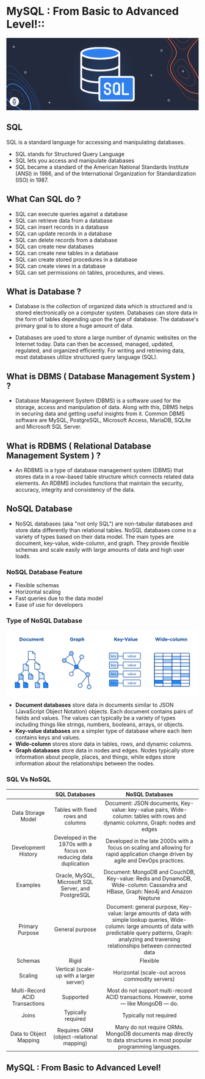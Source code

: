 # MySQL : From Basic to Advanced Level!::
![](/images/sql1.png)


## SQL 

SQL is a standard language for accessing and manipulating databases.
- SQL stands for Structured Query Language
- SQL lets you access and manipulate databases
- SQL became a standard of the American National Standards Institute (ANSI) in 1986, and of the International Organization for Standardization (ISO) in 1987.

## What Can SQL do ?

- SQL can execute queries against a database
- SQL can retrieve data from a database
- SQL can insert records in a database
- SQL can update records in a database
- SQL can delete records from a database
- SQL can create new databases
- SQL can create new tables in a database
- SQL can create stored procedures in a database
- SQL can create views in a database
- SQL can set permissions on tables, procedures, and views.

## What is Database ?

- Database is the collection of organized data which is structured and is stored electronically on a computer system. Databases can store data in the form of tables depending upon the type of database. The database's primary goal is to store a huge amount of data.

- Databases are used to store a large number of dynamic websites on the Internet today. Data can then be accessed, managed, updated, regulated, and organized efficiently. For writing and retrieving data, most databases utilize structured query language (SQL).

## What is DBMS ( Database Management System ) ?

 - Database Management System (DBMS) is a software used for the storage, access and manipulation of data. Along with this, DBMS helps in securing data and getting useful insights from it. Common DBMS software are MySQL, PostgreSQL, Microsoft Access, MariaDB, SQLite and Microsoft SQL Server.

## What is RDBMS ( Relational Database Management System ) ?

  - An RDBMS is a type of database management system (DBMS) that stores data in a row-based table structure which connects related data elements. An RDBMS includes functions that maintain the security, accuracy, integrity and consistency of the data. 

## NoSQL Database 

 - NoSQL databases (aka "not only SQL") are non-tabular databases and store data differently than relational tables. NoSQL databases come in a variety of types based on their data model. The main types are document, key-value, wide-column, and graph. They provide flexible schemas and scale easily with large amounts of data and high user loads.

### NoSQL Database Feature 
 
- Flexible schemas
- Horizontal scaling
- Fast queries due to the data model
- Ease of use for developers

### Type of NoSQL Database 

![](/images/sql2.png)

 
- __Document databases__ store data in documents similar to JSON (JavaScript Object Notation) objects. Each document contains pairs of fields and values. The values can typically be a variety of types including things like strings, numbers, booleans, arrays, or objects.
- __Key-value databases__ are a simpler type of database where each item contains keys and values.
- __Wide-column__ stores store data in tables, rows, and dynamic columns.
- __Graph databases__ store data in nodes and edges. Nodes typically store information about people, places, and things, while edges store information about the relationships between the nodes.

### SQL Vs NoSQL 
|                                |                           SQL Databases                          |                                                                                                          NoSQL Databases                                                                                                         |
|:------------------------------:|:----------------------------------------------------------------:|:--------------------------------------------------------------------------------------------------------------------------------------------------------------------------------------------------------------------------------:|
| Data Storage Model             | Tables with fixed rows and columns                               | Document: JSON documents, Key-value: key-value pairs, Wide-column: tables with rows and dynamic columns, Graph: nodes and edges                                                                                                  |
| Development History            | Developed in the 1970s with a focus on reducing data duplication | Developed in the late 2000s with a focus on scaling and allowing for rapid application change driven by agile and DevOps practices.                                                                                              |
| Examples                       | Oracle, MySQL, Microsoft SQL Server, and PostgreSQL              | Document: MongoDB and CouchDB, Key-value: Redis and DynamoDB, Wide-column: Cassandra and HBase, Graph: Neo4j and Amazon Neptune                                                                                                  |
| Primary Purpose                | General purpose                                                  | Document: general purpose, Key-value: large amounts of data with simple lookup queries, Wide-column: large amounts of data with predictable query patterns, Graph: analyzing and traversing relationships between connected data |
| Schemas                        | Rigid                                                            | Flexible                                                                                                                                                                                                                         |
| Scaling                        | Vertical (scale-up with a larger server)                         | Horizontal (scale-out across commodity servers)                                                                                                                                                                                  |
| Multi-Record ACID Transactions | Supported                                                        | Most do not support multi-record ACID transactions. However, some — like MongoDB — do.                                                                                                                                           |
| Joins                          | Typically required                                               | Typically not required                                                                                                                                                                                                           |
| Data to Object Mapping         | Requires ORM (object-relational mapping)                         | Many do not require ORMs. MongoDB documents map directly to data structures in most popular programming languages.                                                                                                               |


## MySQL : From Basic to Advanced Level!
